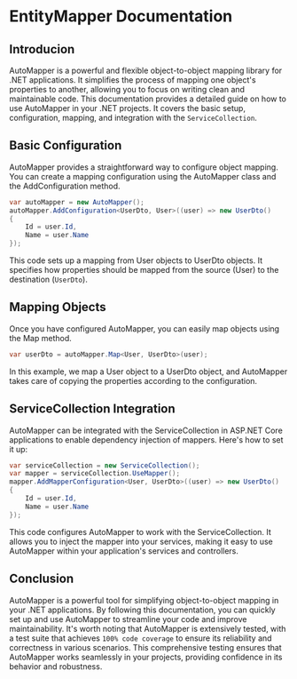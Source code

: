 # EntityMapper Documentation
## Introducion
AutoMapper is a powerful and flexible object-to-object mapping library for .NET applications. It simplifies the process of mapping one object's properties to another, allowing you to focus on writing clean and maintainable code.
This documentation provides a detailed guide on how to use AutoMapper in your .NET projects. It covers the basic setup, configuration, mapping, and integration with the `ServiceCollection`.

## Basic Configuration
AutoMapper provides a straightforward way to configure object mapping. You can create a mapping configuration using the AutoMapper class and the AddConfiguration method.
```c#
var autoMapper = new AutoMapper();
autoMapper.AddConfiguration<UserDto, User>((user) => new UserDto()
{
    Id = user.Id,
    Name = user.Name
});
```
This code sets up a mapping from User objects to UserDto objects. It specifies how properties should be mapped from the source (User) to the destination (`UserDto`).

## Mapping Objects
Once you have configured AutoMapper, you can easily map objects using the Map method.
```c#
var userDto = autoMapper.Map<User, UserDto>(user);
```
In this example, we map a User object to a UserDto object, and AutoMapper takes care of copying the properties according to the configuration.

## ServiceCollection Integration
AutoMapper can be integrated with the ServiceCollection in ASP.NET Core applications to enable dependency injection of mappers. Here's how to set it up:
```c#
var serviceCollection = new ServiceCollection();
var mapper = serviceCollection.UseMapper();
mapper.AddMapperConfiguration<User, UserDto>((user) => new UserDto()
{
    Id = user.Id,
    Name = user.Name
});
```
This code configures AutoMapper to work with the ServiceCollection. It allows you to inject the mapper into your services, making it easy to use AutoMapper within your application's services and controllers.
## Conclusion
AutoMapper is a powerful tool for simplifying object-to-object mapping in your .NET applications. By following this documentation, you can quickly set up and use AutoMapper to streamline your code and improve maintainability. It's worth noting that AutoMapper is extensively tested, with a test suite that achieves 
`100% code coverage` to ensure its reliability and correctness in various scenarios. This comprehensive testing ensures that AutoMapper works seamlessly in your projects, providing confidence in its behavior and robustness.

